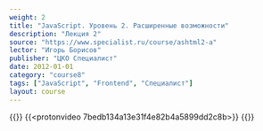 ```yaml
---
weight: 2
title: "JavaScript. Уровень 2. Расширенные возможности"
description: "Лекция 2"
source: "https://www.specialist.ru/course/ashtml2-a"
lector: "Игорь Борисов"
publisher: "ЦКО Специалист"
date: 2012-01-01
category: "course8"
tags: ["JavaScript", "Frontend", "Специалист"]
layout: course
---
```

{{<players>}}
    {{<protonvideo 7bedb134a13e31f4e82b4a5899dd2c8b>}}
{{</players>}}
